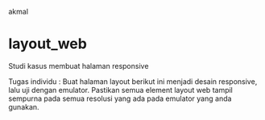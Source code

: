 akmal

# layout_web
Studi kasus membuat halaman responsive

Tugas individu :
Buat halaman layout berikut ini menjadi desain responsive, lalu uji dengan emulator.
Pastikan semua element layout web tampil sempurna pada semua resolusi yang ada pada
emulator yang anda gunakan.

